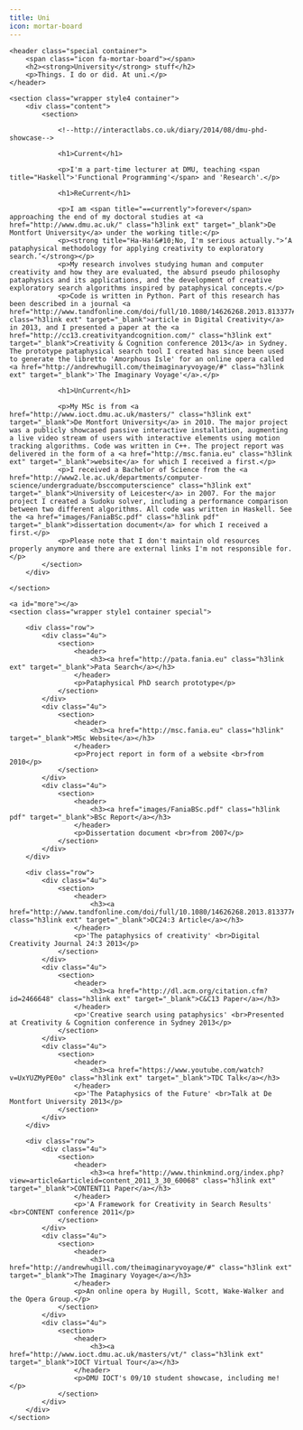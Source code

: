 ```yaml
---
title: Uni
icon: mortar-board
---
```


<article id="main">

	<header class="special container">
		<span class="icon fa-mortar-board"></span>
		<h2><strong>University</strong> stuff</h2>
		<p>Things. I do or did. At uni.</p>
	</header>

	<section class="wrapper style4 container">
		<div class="content">
			<section>

				<!--http://interactlabs.co.uk/diary/2014/08/dmu-phd-showcase-->

				<h1>Current</h1>

				<p>I'm a part-time lecturer at DMU, teaching <span title="Haskell">'Functional Programming'</span> and 'Research'.</p>

				<h1>ReCurrent</h1>

				<p>I am <span title="==currently">forever</span> approaching the end of my doctoral studies at <a href="http://www.dmu.ac.uk/" class="h3link ext" target="_blank">De Montfort University</a> under the working title:</p>
				<p><strong title="Ha-Ha!&#10;No, I'm serious actually.">‘A pataphysical methodology for applying creativity to exploratory search.’</strong></p>
				<p>My research involves studying human and computer creativity and how they are evaluated, the absurd pseudo philosophy pataphysics and its applications, and the development of creative exploratory search algorithms inspired by pataphysical concepts.</p>
				<p>Code is written in Python. Part of this research has been described in a journal <a href="http://www.tandfonline.com/doi/full/10.1080/14626268.2013.813377#.U6li4_ldV8E" class="h3link ext" target="_blank">article in Digital Creativity</a> in 2013, and I presented a paper at the <a href="http://cc13.creativityandcognition.com/" class="h3link ext" target="_blank">Creativity & Cognition conference 2013</a> in Sydney. The prototype pataphysical search tool I created has since been used to generate the libretto 'Amorphous Isle' for an online opera called <a href="http://andrewhugill.com/theimaginaryvoyage/#" class="h3link ext" target="_blank">'The Imaginary Voyage'</a>.</p>

				<h1>UnCurrent</h1>

				<p>My MSc is from <a href="http://www.ioct.dmu.ac.uk/masters/" class="h3link ext" target="_blank">De Montfort University</a> in 2010. The major project was a publicly showcased passive interactive installation, augmenting a live video stream of users with interactive elements using motion tracking algorithms. Code was written in C++. The project report was delivered in the form of a <a href="http://msc.fania.eu" class="h3link ext" target="_blank">website</a> for which I received a first.</p>
				<p>I received a Bachelor of Science from the <a href="http://www2.le.ac.uk/departments/computer-science/undergraduate/bsccomputerscience" class="h3link ext" target="_blank">University of Leicester</a> in 2007. For the major project I created a Sudoku solver, including a performance comparison between two different algorithms. All code was written in Haskell. See the <a href="images/FaniaBSc.pdf" class="h3link pdf" target="_blank">dissertation document</a> for which I received a first.</p>
				<p>Please note that I don't maintain old resources properly anymore and there are external links I'm not responsible for.</p>
			</section>
		</div>

	</section>

	<a id="more"></a>
	<section class="wrapper style1 container special">

		<div class="row">
			<div class="4u">
				<section>
					<header>
						<h3><a href="http://pata.fania.eu" class="h3link ext" target="_blank">Pata Search</a></h3>
					</header>
					<p>Pataphysical PhD search prototype</p>
				</section>
			</div>
			<div class="4u">
				<section>
					<header>
						<h3><a href="http://msc.fania.eu" class="h3link" target="_blank">MSc Website</a></h3>
					</header>
					<p>Project report in form of a website <br>from 2010</p>
				</section>
			</div>
			<div class="4u">
				<section>
					<header>
						<h3><a href="images/FaniaBSc.pdf" class="h3link pdf" target="_blank">BSc Report</a></h3>
					</header>
					<p>Dissertation document <br>from 2007</p>
				</section>
			</div>
		</div>

		<div class="row">
			<div class="4u">
				<section>
					<header>
						<h3><a href="http://www.tandfonline.com/doi/full/10.1080/14626268.2013.813377#.U6li4_ldV8E" class="h3link ext" target="_blank">DC24:3 Article</a></h3>
					</header>
					<p>'The pataphysics of creativity' <br>Digital Creativity Journal 24:3 2013</p>
				</section>
			</div>
			<div class="4u">
				<section>
					<header>
						<h3><a href="http://dl.acm.org/citation.cfm?id=2466648" class="h3link ext" target="_blank">C&C13 Paper</a></h3>
					</header>
					<p>'Creative search using pataphysics' <br>Presented at Creativity & Cognition conference in Sydney 2013</p>
				</section>
			</div>
			<div class="4u">
				<section>
					<header>
						<h3><a href="https://www.youtube.com/watch?v=UxYUZMyPE0o" class="h3link ext" target="_blank">TDC Talk</a></h3>
					</header>
					<p>'The Pataphysics of the Future' <br>Talk at De Montfort University 2013</p>
				</section>
			</div>
		</div>

		<div class="row">
			<div class="4u">
				<section>
					<header>
						<h3><a href="http://www.thinkmind.org/index.php?view=article&articleid=content_2011_3_30_60068" class="h3link ext" target="_blank">CONTENT11 Paper</a></h3>
					</header>
					<p>'A Framework for Creativity in Search Results' <br>CONTENT conference 2011</p>
				</section>
			</div>
			<div class="4u">
				<section>
					<header>
						<h3><a href="http://andrewhugill.com/theimaginaryvoyage/#" class="h3link ext" target="_blank">The Imaginary Voyage</a></h3>
					</header>
					<p>An online opera by Hugill, Scott, Wake-Walker and the Opera Group.</p>
				</section>
			</div>
			<div class="4u">
				<section>
					<header>
						<h3><a href="http://www.ioct.dmu.ac.uk/masters/vt/" class="h3link ext" target="_blank">IOCT Virtual Tour</a></h3>
					</header>
					<p>DMU IOCT's 09/10 student showcase, including me!</p>
				</section>
			</div>
		</div>
	</section>

</article>
